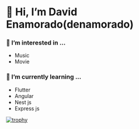 # 👋 Hi, I’m David Enamorado(denamorado)
### 👀 I’m interested in ...
- Music
- Movie
### 🌱 I’m currently learning ...
- Flutter
- Angular
- Nest js
- Express js


[![trophy](https://github-profile-trophy.vercel.app/?username=ryo-ma&theme=onedark)](https://github.com/ryo-ma/github-profile-trophy)

